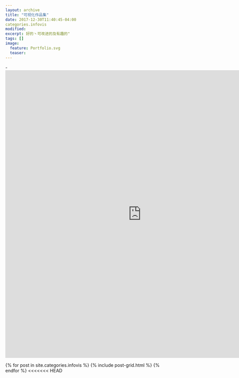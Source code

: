 ```yaml
---
layout: archive
title: "可视化作品集"
date: 2017-12-30T11:40:45-04:00
categories.infovis
modified:
excerpt: 好的丶可改进的及有趣的"
tags: []
image: 
  feature: Portfolio.svg
  teaser:
---
```

-<iframe src="https://public.tableau.com/views/5_393/1_2?:embed=y&:display_count=yes/sheet4?:embed=y&:display_count=yes&publish=yes/Dashboard1?:showVizHome=no&:embed=truehttps://public.tableau.com/shared/DJPSG6CX9?:display_count=yes" width="850px" height="900px" frameborder="0"></iframe>

<div class="tiles">
{% for post in site.categories.infovis %}
  {% include post-grid.html %}
{% endfor %}
<<<<<<< HEAD
</div><!-- /.tiles 把所有categories 有 infovis 的列出來-->

